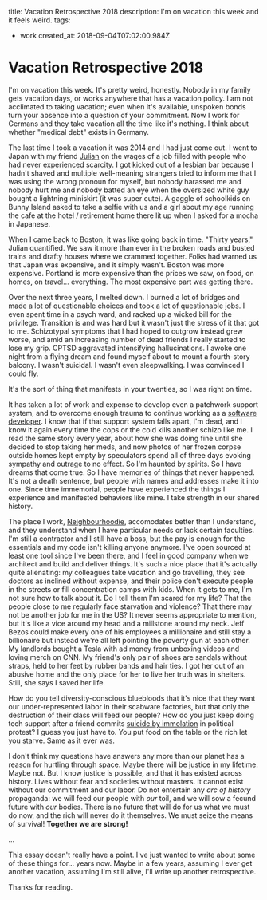 title: Vacation Retrospective 2018
description: I'm on vacation this week and it feels weird.
tags:
- work
created_at: 2018-09-04T07:02:00.984Z

# Vacation Retrospective 2018

I'm on vacation this week. It's pretty weird, honestly. Nobody in my family gets vacation days, or works anywhere that has a vacation policy. I am not acclimated to taking vacation; even when it's available, unspoken bonds turn your absence into a question of your commitment. Now I work for Germans and they take vacation all the time like it's nothing. I think about whether "medical debt" exists in Germany.

The last time I took a vacation it was 2014 and I had just come out. I went to Japan with my friend [Julian](http://juliankjarboe.com/) on the wages of a job filled with people who had never experienced scarcity. I got kicked out of a lesbian bar because I hadn't shaved and multiple well-meaning strangers tried to inform me that I was using the wrong pronoun for myself, but nobody harassed me and nobody hurt me and nobody batted an eye when the oversized white guy bought a lightning miniskirt (it was super cute). A gaggle of schoolkids on Bunny Island asked to take a selfie with us and a girl about my age running the cafe at the hotel / retirement home there lit up when I asked for a mocha in Japanese.

When I came back to Boston, it was like going back in time. "Thirty years," Julian quantified. We saw it more than ever in the broken roads and busted trains and drafty houses where we crammed together. Folks had warned us that Japan was expensive, and it simply wasn't. Boston was more expensive. Portland is more expensive than the prices we saw, on food, on homes, on travel... everything. The most expensive part was getting there.

Over the next three years, I melted down. I burned a lot of bridges and made a lot of questionable choices and took a lot of questionable jobs. I even spent time in a psych ward, and racked up a wicked bill for the privilege. Transition is and was hard but it wasn't just the stress of it that got to me. Schizotypal symptoms that I had hoped to outgrow instead grew worse, and amid an increasing number of dead friends I really started to lose my grip. CPTSD aggravated intensifying hallucinations. I awoke one night from a flying dream and found myself about to mount a fourth-story balcony. I wasn't suicidal. I wasn't even sleepwalking. I was convinced I could fly.

It's the sort of thing that manifests in your twenties, so I was right on time.

It has taken a lot of work and expense to develop even a patchwork support system, and to overcome enough trauma to continue working as a [software developer](https://garbados.github.io/my-blog/regarding-software.html). I know that if that support system falls apart, I'm dead, and I know it again every time the cops or the cold kills another schizo like me. I read the same story every year, about how she was doing fine until she decided to stop taking her meds, and now photos of her frozen corpse outside homes kept empty by speculators spend all of three days evoking sympathy and outrage to no effect. So I'm haunted by spirits. So I have dreams that come true. So I have memories of things that never happened. It's not a death sentence, but people with names and addresses make it into one. Since time immemorial, people have experienced the things I experience and manifested behaviors like mine. I take strength in our shared history.

The place I work, [Neighbourhoodie](https://neighbourhood.ie), accomodates better than I understand, and they understand when I have particular needs or lack certain faculties. I'm still a contractor and I still have a boss, but the pay is enough for the essentials and my code isn't killing anyone anymore. I've open sourced at least one tool since I've been there, and I feel in good company when we architect and build and deliver things. It's such a nice place that it's actually quite alienating: my colleagues take vacation and go travelling, they see doctors as inclined without expense, and their police don't execute people in the streets or fill concentration camps with kids. When it gets to me, I'm not sure how to talk about it. Do I tell them I'm scared for my life? That the people close to me regularly face starvation and violence? That there may not be another job for me in the US? It never seems appropriate to mention, but it's like a vice around my head and a millstone around my neck. Jeff Bezos could make every one of his employees a millionaire and still stay a billionaire but instead we're all left pointing the poverty gun at each other. My landlords bought a Tesla with ad money from unboxing videos and loving merch on CNN. My friend's only pair of shoes are sandals without straps, held to her feet by rubber bands and hair ties. I got her out of an abusive home and the only place for her to live her truth was in shelters. Still, she says I saved her life.

How do you tell diversity-conscious bluebloods that it's nice that they want our under-represented labor in their scabware factories, but that only the destruction of their class will feed our people? How do you just keep doing tech support after a friend commits [suicide by immolation](https://garbados.github.io/my-blog/chloe-sagal-did-not-need-to-die.html) in political protest? I guess you just have to. You put food on the table or the rich let you starve. Same as it ever was.

I don't think my questions have answers any more than our planet has a reason for hurtling through space. Maybe there will be justice in my lifetime. Maybe not. But I know justice is possible, and that it has existed across history. Lives without fear and societies without masters. It cannot exist without our commitment and our labor. Do not entertain any *arc of history* propaganda: we will feed our people with *our* toil, and we will sow a fecund future with *our* bodies. There is no future that will do for us what we must do now, and the rich will never do it themselves. We must seize the means of survival! **Together we are strong!**

...

This essay doesn't really have a point. I've just wanted to write about some of these things for... years now. Maybe in a few years, assuming I ever get another vacation, assuming I'm still alive, I'll write up another retrospective.

Thanks for reading.
